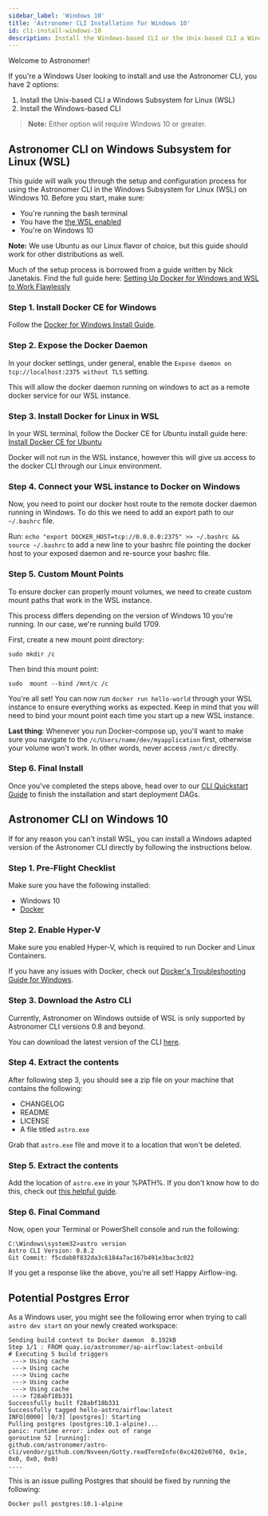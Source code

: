 ```yaml
---
sidebar_label: 'Windows 10'
title: 'Astronomer CLI Installation for Windows 10'
id: cli-install-windows-10
description: Install the Windows-based CLI or the Unix-based CLI a Windows Subsystem for Linux (WSL).
---
```


Welcome to Astronomer!

If you're a Windows User looking to install and use the Astronomer CLI, you have 2 options:

1. Install the Unix-based CLI a Windows Subsystem for Linux (WSL)
2. Install the Windows-based CLI

> **Note:** Either option will require Windows 10 or greater.

## Astronomer CLI on Windows Subsystem for Linux (WSL)

This guide will walk you through the setup and configuration process for using the Astronomer CLI in the Windows Subsystem for Linux (WSL) on Windows 10. Before you start, make sure:
 - You're running the bash terminal
 - You have the [the WSL enabled](https://docs.microsoft.com/en-us/windows/wsl/install-win10)
 - You're on Windows 10

**Note:** We use Ubuntu as our Linux flavor of choice, but this guide should work for other distributions as well.

Much of the setup process is borrowed from a guide written by Nick Janetakis. Find the full guide here: [Setting Up Docker for Windows and WSL to Work Flawlessly](https://docs.microsoft.com/en-us/windows/wsl/install-win10)

### Step 1. Install Docker CE for Windows

Follow the [Docker for Windows Install Guide](https://docs.docker.com/docker-for-windows/install/).

### Step 2. Expose the Docker Daemon

In your docker settings, under general, enable the `Expose daemon on tcp://localhost:2375 without TLS` setting.

This will allow the docker daemon running on windows to act as a remote docker service for our WSL instance.

### Step 3. Install Docker for Linux in WSL

In your WSL terminal, follow the Docker CE for Ubuntu install guide here: [Install Docker CE for Ubuntu](https://docs.docker.com/install/linux/docker-ce/ubuntu/)

Docker will not run in the WSL instance, however this will give us access to the docker CLI through our Linux environment.

### Step 4. Connect your WSL instance to Docker on Windows

Now, you need to point our docker host route to the remote docker daemon running in Windows. To do this we need to add an export path to our `~/.bashrc` file.

Run: `echo "export DOCKER_HOST=tcp://0.0.0.0:2375" >> ~/.bashrc && source ~/.bashrc` to add a new line to your bashrc file pointing the docker host to your exposed  daemon and re-source your bashrc file.

### Step 5. Custom Mount Points

To ensure docker can properly mount volumes, we need to create custom mount paths that work in the WSL instance.

This process differs depending on the version of Windows 10 you're running. In our case, we're running build 1709.

First, create a new mount point directory:

`sudo mkdir /c`

Then bind this mount point:

`sudo  mount --bind /mnt/c /c`

You're all set! You can now run `docker run hello-world` through your WSL instance to ensure everything works as expected. Keep in mind that you will need to bind your mount point each time you start up a new WSL instance.

**Last thing**: Whenever you run Docker-compose up, you'll want to make sure you navigate to the `/c/Users/name/dev/myapplication` first, otherwise your volume won't work. In other words, never access `/mnt/c` directly.

### Step 6. Final Install

Once you've completed the steps above, head over to our [CLI Quickstart Guide](cli-quickstart.md) to finish the installation and start deployment DAGs.

## Astronomer CLI on Windows 10

If for any reason you can't install WSL, you can install a Windows adapted version of the Astronomer CLI directly by following the instructions below.

### Step 1. Pre-Flight Checklist

Make sure you have the following installed:

- Windows 10
- [Docker](https://docs.docker.com/docker-for-windows/install/)

### Step 2. Enable Hyper-V

Make sure you enabled Hyper-V, which is required to run Docker and Linux Containers.

If you have any issues with Docker, check out [Docker's Troubleshooting Guide for Windows](https://docs.docker.com/docker-for-windows/troubleshoot/).

### Step 3. Download the Astro CLI

Currently, Astronomer on Windows outside of WSL is only supported by Astronomer CLI versions 0.8 and beyond.

You can download the latest version of the CLI [here](https://github.com/astronomer/astro-cli/releases/).

### Step 4. Extract the contents

After following step 3, you should see a zip file on your machine that contains the following:

- CHANGELOG
- README
- LICENSE
- A file titled `astro.exe`

Grab that `astro.exe` file and move it to a location that won't be deleted.

### Step 5. Extract the contents
Add the location of `astro.exe` in your %PATH%. If you don't know how to do this, check out [this helpful guide](https://helpdeskgeek.com/windows-10/add-windows-path-environment-variable/).

### Step 6. Final Command

Now, open your Terminal or PowerShell console and run the following:

```
C:\Windows\system32>astro version
Astro CLI Version: 0.8.2
Git Commit: f5cdab8f832da3c6184a7ac167b491e3bac3c022
```

If you get a response like the above, you're all set! Happy Airflow-ing.

## Potential Postgres Error

As a Windows user, you might see the following error when trying to call `astro dev start` on your newly created workspace:

```
Sending build context to Docker daemon  8.192kB
Step 1/1 : FROM quay.io/astronomer/ap-airflow:latest-onbuild
# Executing 5 build triggers
 ---> Using cache
 ---> Using cache
 ---> Using cache
 ---> Using cache
 ---> Using cache
 ---> f28abf18b331
Successfully built f28abf18b331
Successfully tagged hello-astro/airflow:latest
INFO[0000] [0/3] [postgres]: Starting
Pulling postgres (postgres:10.1-alpine)...
panic: runtime error: index out of range
goroutine 52 [running]:
github.com/astronomer/astro-cli/vendor/github.com/Nvveen/Gotty.readTermInfo(0xc4202e0760, 0x1e, 0x0, 0x0, 0x0)
....
```

This is an issue pulling Postgres that should be fixed by running the following:

```
Docker pull postgres:10.1-alpine
```
